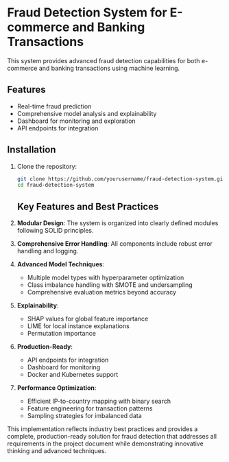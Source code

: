 # Fraud Detection System for E-commerce and Banking Transactions

This system provides advanced fraud detection capabilities for both e-commerce and banking transactions using machine learning.

## Features

- Real-time fraud prediction
- Comprehensive model analysis and explainability
- Dashboard for monitoring and exploration
- API endpoints for integration

## Installation

1. Clone the repository:
   ```bash
   git clone https://github.com/yourusername/fraud-detection-system.git
   cd fraud-detection-system
   ```
   
   ## Key Features and Best Practices

1. **Modular Design**: The system is organized into clearly defined modules following SOLID principles.

2. **Comprehensive Error Handling**: All components include robust error handling and logging.

3. **Advanced Model Techniques**:
   - Multiple model types with hyperparameter optimization
   - Class imbalance handling with SMOTE and undersampling
   - Comprehensive evaluation metrics beyond accuracy

4. **Explainability**:
   - SHAP values for global feature importance
   - LIME for local instance explanations
   - Permutation importance

5. **Production-Ready**:
   - API endpoints for integration
   - Dashboard for monitoring
   - Docker and Kubernetes support

6. **Performance Optimization**:
   - Efficient IP-to-country mapping with binary search
   - Feature engineering for transaction patterns
   - Sampling strategies for imbalanced data

This implementation reflects industry best practices and provides a complete, production-ready solution for fraud detection that addresses all requirements in the project document while demonstrating innovative thinking and advanced techniques.
